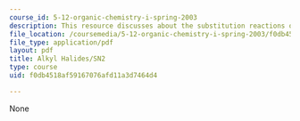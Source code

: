 ```yaml
---
course_id: 5-12-organic-chemistry-i-spring-2003
description: This resource discusses about the substitution reactions of SN2.
file_location: /coursemedia/5-12-organic-chemistry-i-spring-2003/f0db4518af59167076afd11a3d7464d4_09.pdf
file_type: application/pdf
layout: pdf
title: Alkyl Halides/SN2
type: course
uid: f0db4518af59167076afd11a3d7464d4

---
```

None